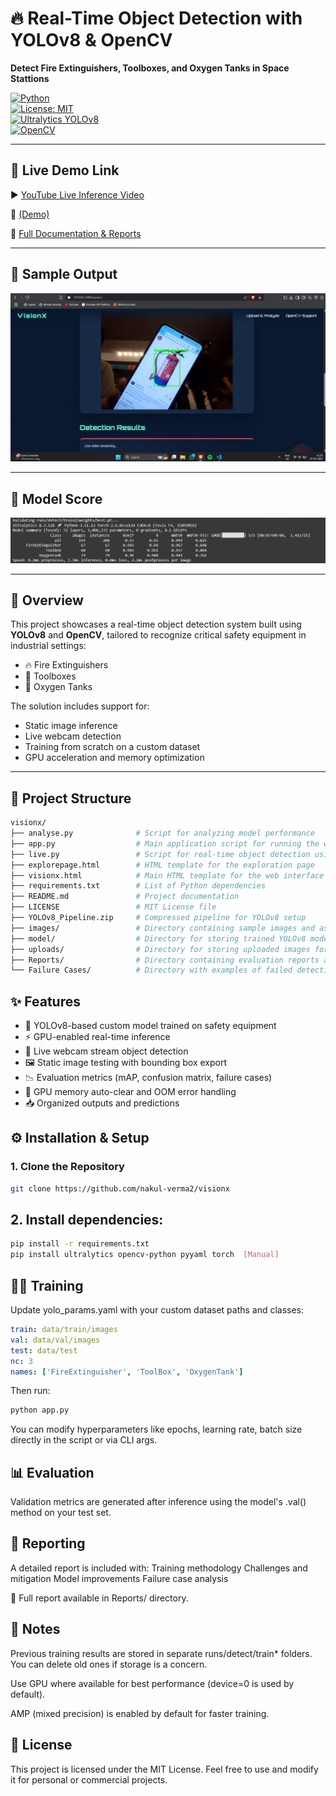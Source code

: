 # 🔥 Real-Time Object Detection with YOLOv8 & OpenCV  
**Detect Fire Extinguishers, Toolboxes, and Oxygen Tanks in Space Stattions**  

[![Python](https://img.shields.io/badge/Python-3.8%2B-blue.svg)](https://www.python.org/downloads/)  
[![License: MIT](https://img.shields.io/badge/License-MIT-yellow.svg)](LICENSE)  
[![Ultralytics YOLOv8](https://img.shields.io/badge/Ultralytics-YOLOv8-green.svg)](https://github.com/ultralytics/ultralytics)  
[![OpenCV](https://img.shields.io/badge/OpenCV-RealTime-blue)](https://opencv.org/)

---

## 🎥 Live Demo  Link
▶️ [YouTube Live Inference Video](https://youtu.be/YIJmG0985mc)  

📂 [(Demo)](https://drive.google.com/file/d/1rEJLyOR0bcBAR9EdYqOND9v9tzY8BO5y/view?usp=sharing)  

📘 [Full Documentation & Reports](https://visionxdocumentation.netlify.app/)

---

## 📸 Sample Output  
![Live Detection](Reports/live.png)

---

## 📸 Model Score
![Score](Reports/score.png)

---

## 🚀 Overview  
This project showcases a real-time object detection system built using **YOLOv8** and **OpenCV**, tailored to recognize critical safety equipment in industrial settings:

- 🔥 Fire Extinguishers  
- 🧰 Toolboxes  
- 🧪 Oxygen Tanks  

The solution includes support for:
- Static image inference  
- Live webcam detection  
- Training from scratch on a custom dataset  
- GPU acceleration and memory optimization

---

## 📁 Project Structure
```bash
visionx/
├── analyse.py              # Script for analyzing model performance
├── app.py                  # Main application script for running the web interface
├── live.py                 # Script for real-time object detection using webcam or video stream
├── explorepage.html        # HTML template for the exploration page
├── visionx.html            # Main HTML template for the web interface
├── requirements.txt        # List of Python dependencies
├── README.md               # Project documentation
├── LICENSE                 # MIT License file
├── YOLOv8_Pipeline.zip     # Compressed pipeline for YOLOv8 setup
├── images/                 # Directory containing sample images and assets
├── model/                  # Directory for storing trained YOLOv8 model files
├── uploads/                # Directory for storing uploaded images for inference
├── Reports/                # Directory containing evaluation reports and logs
└── Failure Cases/          # Directory with examples of failed detections for analysis
```

## ✨ Features  
- 🧠 YOLOv8-based custom model trained on safety equipment  
- ⚡ GPU-enabled real-time inference  
- 🎥 Live webcam stream object detection  
- 🖼️ Static image testing with bounding box export  
- 📉 Evaluation metrics (mAP, confusion matrix, failure cases)  
- 🧼 GPU memory auto-clear and OOM error handling  
- 📥 Organized outputs and predictions  


## ⚙️ Installation & Setup

### 1. Clone the Repository
```bash
git clone https://github.com/nakul-verma2/visionx
```

## 2. Install dependencies:
```bash
pip install -r requirements.txt
pip install ultralytics opencv-python pyyaml torch  [Manual]
```

## 🏋️‍♂️ Training
Update yolo_params.yaml with your custom dataset paths and classes:

```yaml
train: data/train/images
val: data/val/images
test: data/test
nc: 3
names: ['FireExtinguisher', 'ToolBox', 'OxygenTank']
```
Then run:

```bash
python app.py
```
You can modify hyperparameters like epochs, learning rate, batch size directly in the script or via CLI args.


## 📊 Evaluation
Validation metrics are generated after inference using the model's .val() method on your test set.

## 📝 Reporting
A detailed report is included with:
Training methodology
Challenges and mitigation
Model improvements
Failure case analysis

📄 Full report available in Reports/ directory.

## 📌 Notes
Previous training results are stored in separate runs/detect/train* folders. You can delete old ones if storage is a concern.

Use GPU where available for best performance (device=0 is used by default).

AMP (mixed precision) is enabled by default for faster training.

## 💬 License
This project is licensed under the MIT License. Feel free to use and modify it for personal or commercial projects.






